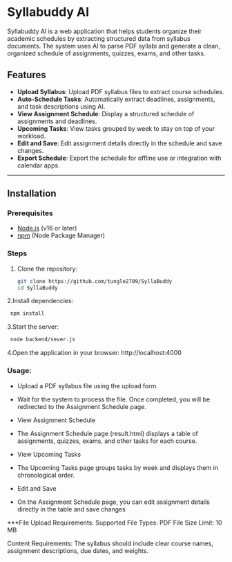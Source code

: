 # Syllabuddy AI

Syllabuddy AI is a web application that helps students organize their academic schedules by extracting structured data from syllabus documents. The system uses AI to parse PDF syllabi and generate a clean, organized schedule of assignments, quizzes, exams, and other tasks.

## Features

- **Upload Syllabus**: Upload PDF syllabus files to extract course schedules.
- **Auto-Schedule Tasks**: Automatically extract deadlines, assignments, and task descriptions using AI.
- **View Assignment Schedule**: Display a structured schedule of assignments and deadlines.
- **Upcoming Tasks**: View tasks grouped by week to stay on top of your workload.
- **Edit and Save**: Edit assignment details directly in the schedule and save changes.
- **Export Schedule**: Export the schedule for offline use or integration with calendar apps.


---

## Installation

### Prerequisites
- [Node.js](https://nodejs.org/) (v16 or later)
- [npm](https://www.npmjs.com/) (Node Package Manager)

### Steps
1. Clone the repository:
   ```bash
   git clone https://github.com/tungle2709/SyllaBuddy
   cd SyllaBuddy

2.Install dependencies:
 ```bash
  npm install
```

3.Start the server:
 ```bash
  node backend/sever.js
```

4.Open the application in your browser:
  http://localhost:4000


### Usage:

-   Upload a PDF syllabus file using the upload form.

-   Wait for the system to process the file. Once completed, you will be redirected to the Assignment Schedule page.

-   View Assignment Schedule

-   The Assignment Schedule page (result.html) displays a table of assignments, quizzes, exams, and other tasks for each course.

-   View Upcoming Tasks

-   The Upcoming Tasks page groups tasks by week and displays them in chronological order.

-   Edit and Save

-   On the Assignment Schedule page, you can edit assignment details directly in the table and save changes

***File Upload Requirements:
Supported File Types: PDF
File Size Limit: 10 MB

Content Requirements: The syllabus should include clear course names, assignment descriptions, due dates, and weights.

